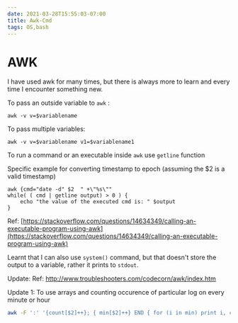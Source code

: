 ```yaml
---
date: 2021-03-28T15:55:03-07:00
title: Awk-Cmd
tags: OS,bash
---
```


# AWK

I have used awk for many times, but there is always more to learn and every time I encounter something new.

To pass an outside variable to `awk` :

```other
awk -v v=$variablename
```

To pass multiple variables:

```other
awk -v v=$variablename v1=$variablename1
```

To run a command or an executable inside `awk` use `getline` function

Specific example for converting timestamp to epoch (assuming the $2 is a valid timestamp)

```other
awk {cmd="date -d" $2  " +\"%s\""
while( ( cmd | getline output) > 0 ) {
	echo "the value of the executed cmd is: " $output
}
```

Ref: [https://stackoverflow.com/questions/14634349/calling-an-executable-program-using-awk](https://stackoverflow.com/questions/14634349/calling-an-executable-program-using-awk)

Learnt that I can also use `system()` command, but that doesn't store the output to a variable, rather it prints to `stdout`.

Update:
Ref: http://www.troubleshooters.com/codecorn/awk/index.htm

Update 1:
To use arrays and counting occurence of particular log on every minute or hour

```bash
awk -F ':' '{count[$2]++}; { min[$2]++} END { for (i in min) print i, count[i]  | "sort"}' postgres-18.log
```